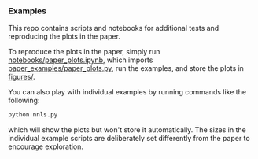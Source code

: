 ### Examples

This repo contains scripts and notebooks for additional tests and reproducing the plots in the paper.

To reproduce the plots in the paper, simply run [notebooks/paper_plots.ipynb](https://github.com/cvxgrp/a2dr/edit/master/examples/notebooks/paper_plots.ipynb), which imports [paper_examples/paper_plots.py](https://github.com/cvxgrp/a2dr/edit/master/examples/paper_plots.py), run the examples, and store the plots in [figures/](https://github.com/cvxgrp/a2dr/edit/master/examples/figures).

You can also play with individual examples by running commands like the following:
```python
python nnls.py
```
which will show the plots but won't store it automatically. The sizes in the individual example scripts are deliberately set differently from the paper to encourage exploration.
